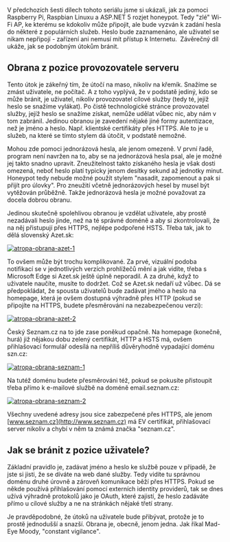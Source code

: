 <!-- dcterms:identifier = aspnetcz#5438 -->
<!-- dcterms:title = Projekt Atropa (7): Jak se bránit? -->
<!-- dcterms:abstract = V předchozích šesti dílech tohoto seriálu jsme si ukázali, jak za pomoci Raspberry Pi, Raspbian Linuxu a ASP.NET 5 rozjet honeypot. Závěrečný díl ukáže, jak se podobným útokům bránit. -->
<!-- np9:categoryId = 1 -->
<!-- x4w:category = Programování -->
<!-- x4w:serial = Projekt Atropa -->
<!-- np9:authorId = 1 -->
<!-- np9:authorEmail = michal.valasek@altairis.cz -->
<!-- dcterms:creator = Michal Altair Valášek -->
<!-- dcterms:created = 2015-09-06T20:24:31.683+02:00 -->
<!-- dcterms:dateAccepted = 2015-09-07T00:00:00+02:00 -->
<!-- x4w:pictureWidth = 150 -->
<!-- x4w:pictureHeight = 150 -->
<!-- x4w:pictureUrl = /perex-pictures/20150713-projekt-atropa-1-jak-vyrobit-z-raspberry-pi-zle-zarizeni-s-netem.jpg -->

V předchozích šesti dílech tohoto seriálu jsme si ukázali, jak za pomoci Raspberry Pi, Raspbian Linuxu a ASP.NET 5 rozjet honeypot. Tedy "zlé" Wi-Fi AP, ke kterému se kdokoliv může připojit, ale bude vyzván k zadání hesla do některé z populárních služeb. Heslo bude zaznamenáno, ale uživatel se nikam nepřipojí - zařízení ani nemusí mít přístup k Internetu.  Závěrečný díl ukáže, jak se podobným útokům bránit.

## Obrana z pozice provozovatele serveru

Tento útok je zákeřný tím, že útočí na maso, nikoliv na křemík. Snažíme se zmást uživatele, ne počítač. A z toho vyplývá, že v podstatě jediný, kdo se může bránit, je uživatel, nikoliv provozovatel cílové služby (tedy té, jejíž heslo se snažíme vylákat). Po čistě technologické stránce provozovatel služby, jejíž heslo se snažíme získat, nemůže udělat vůbec nic, aby nám v tom zabránil. Jedinou obranou je zavedení nějaké jiné formy autentizace, než je jméno a heslo. Např. klientské certifikáty přes HTTPS. Ale to je u služeb, na které se tímto stylem dá útočit, v podstatě nemožné.

Mohou zde pomoci jednorázová hesla, ale jenom omezeně. V první řadě, program není navržen na to, aby se na jednorázová hesla psal, ale je možné jej takto snadno upravit. Zneužitelnost takto získaného hesla je však dosti omezená, neboť heslo platí typicky jenom desítky sekund až jednotky minut. Honeypot tedy nebude možné použít stylem "nasadit, zapomenout a pak si přijít pro úlovky". Pro zneužití včetně jednorázových hesel by musel být vytěžován průběžně. Takže jednorázová hesla je možné považovat za docela dobrou obranu.

Jedinou skutečně spolehlivou obranou je vzdělat uživatele, aby prostě nezadávali heslo jinde, než na té správné doméně a aby si zkontrolovali, že na něj přistupují přes HTTPS, nejlépe podpořené HSTS. Třeba tak, jak to dělá slovenský Azet.sk:

[![atropa-obrana-azet-1](https://www.cdn.altairis.cz/Blog/2015/20150906-atropa-obrana-azet-1_thumb.png "atropa-obrana-azet-1")](https://www.cdn.altairis.cz/Blog/2015/20150906-atropa-obrana-azet-1_2.png)

To ovšem může být trochu komplikované. Za prvé, vizuální podoba notifikací se v jednotlivých verzích prohlížečů mění a jak vidíte, třeba s Microsoft Edge si Azet.sk ještě úplně neporadil. A za druhé, když to uživatele naučíte, musíte to dodržet. Což se Azet.sk nedaří už vůbec. Dá se předpokládat, že spousta uživatelů bude zadávat jmého a heslo na homepage, která je ovšem dostupná výhradně přes HTTP (pokud se připojíte na HTTPS, budete přesměrováni na nezabezpečenou verzi):

[![atropa-obrana-azet-2](https://www.cdn.altairis.cz/Blog/2015/20150906-atropa-obrana-azet-2_thumb.png "atropa-obrana-azet-2")](https://www.cdn.altairis.cz/Blog/2015/20150906-atropa-obrana-azet-2_2.png)

Český Seznam.cz na to jde zase poněkud opačně. Na homepage (konečně, hurá) již nějakou dobu zelený certifikát, HTTP a HSTS má, ovšem přihlašovací formulář odesílá na nepříliš důvěryhodně vypadající doménu szn.cz:

[![atropa-obrana-seznam-1](https://www.cdn.altairis.cz/Blog/2015/20150906-atropa-obrana-seznam-1_thumb.png "atropa-obrana-seznam-1")](https://www.cdn.altairis.cz/Blog/2015/20150906-atropa-obrana-seznam-1_2.png)

Na tutéž doménu budete přesměrováni též, pokud se pokusíte přistoupit třeba přímo k e-mailové službě na doméně email.seznam.cz:

[![atropa-obrana-seznam-2](https://www.cdn.altairis.cz/Blog/2015/20150906-atropa-obrana-seznam-2_thumb.png "atropa-obrana-seznam-2")](https://www.cdn.altairis.cz/Blog/2015/20150906-atropa-obrana-seznam-2_2.png)

Všechny uvedené adresy jsou sice zabezpečené přes HTTPS, ale jenom [www.seznam.cz](http://www.seznam.cz) má EV certifikát, přihlašovací server nikoliv a chybí v něm ta známá značka "seznam.cz".

## Jak se bránit z pozice uživatele?

Základní pravidlo je, zadávat jméno a heslo ke službě pouze v případě, že jste si jisti, že se díváte na web dané služby. Tedy vidíte tu správnou doménu druhé úrovně a zároveň komunikace běží přes HTTPS. Pokud se někde používá přihlašování pomocí externích identity providerů, tak se dnes užívá výhradně protokolů jako je OAuth, které zajistí, že heslo zadáváte přímo u cílové služby a ne na stránkách nějaké třetí strany.

Je pravděpodobné, že útoků na uživatele bude přibývat, protože je to prostě jednodušší a snazší. Obrana je, obecně, jenom jedna. Jak říkal Mad-Eye Moody, "constant vigilance".